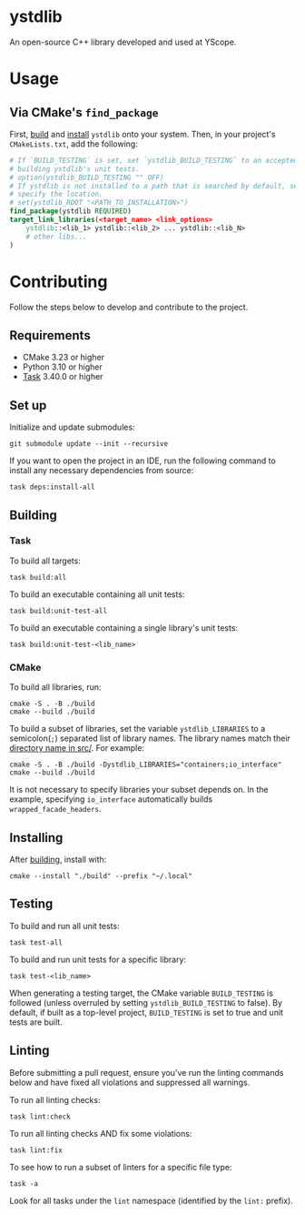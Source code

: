 # ystdlib

An open-source C++ library developed and used at YScope.

# Usage

## Via CMake's `find_package`

First, [build](#building) and [install](#installing) `ystdlib` onto your system. Then, in your
project's `CMakeLists.txt`, add the following:

```cmake
# If `BUILD_TESTING` is set, set `ystdlib_BUILD_TESTING` to an accepted `FALSE` class value to skip
# building ystdlib's unit tests.
# option(ystdlib_BUILD_TESTING "" OFF)
# If ystdlib is not installed to a path that is searched by default, set `ystdlib_ROOT` to manually
# specify the location.
# set(ystdlib_ROOT "<PATH_TO_INSTALLATION>")
find_package(ystdlib REQUIRED)
target_link_libraries(<target_name> <link_options>
    ystdlib::<lib_1> ystdlib::<lib_2> ... ystdlib::<lib_N>
    # other libs...
)
```

# Contributing
Follow the steps below to develop and contribute to the project.

## Requirements

* CMake 3.23 or higher
* Python 3.10 or higher
* [Task] 3.40.0 or higher

## Set up
Initialize and update submodules:
```shell
git submodule update --init --recursive
```

If you want to open the project in an IDE, run the following command to install any necessary
dependencies from source:
```shell
task deps:install-all
```

## Building

### Task

To build all targets:
```shell
task build:all
```

To build an executable containing all unit tests:
```shell
task build:unit-test-all
```

To build an executable containing a single library's unit tests:
```shell
task build:unit-test-<lib_name>
```

### CMake

To build all libraries, run:

```shell
cmake -S . -B ./build
cmake --build ./build
```

To build a subset of libraries, set the variable `ystdlib_LIBRARIES` to a semicolon(`;`) separated
list of library names. The library names match their [directory name in src/](./src/ystdlib).
For example:

```shell
cmake -S . -B ./build -Dystdlib_LIBRARIES="containers;io_interface"
cmake --build ./build
```

It is not necessary to specify libraries your subset depends on. In the example, specifying
`io_interface` automatically builds `wrapped_facade_headers`.

## Installing

After [building](#building), install with:

```shell
cmake --install "./build" --prefix "~/.local"
```

## Testing
To build and run all unit tests:
```shell
task test-all
```

To build and run unit tests for a specific library:
```shell
task test-<lib_name>
```

When generating a testing target, the CMake variable `BUILD_TESTING` is followed (unless overruled
by setting `ystdlib_BUILD_TESTING` to false). By default, if built as a top-level project,
`BUILD_TESTING` is set to true and unit tests are built.

## Linting
Before submitting a pull request, ensure you’ve run the linting commands below and have fixed all
violations and suppressed all warnings.

To run all linting checks:
```shell
task lint:check
```

To run all linting checks AND fix some violations:
```shell
task lint:fix
```

To see how to run a subset of linters for a specific file type:
```shell
task -a
```
Look for all tasks under the `lint` namespace (identified by the `lint:` prefix).

[Task]: https://taskfile.dev
